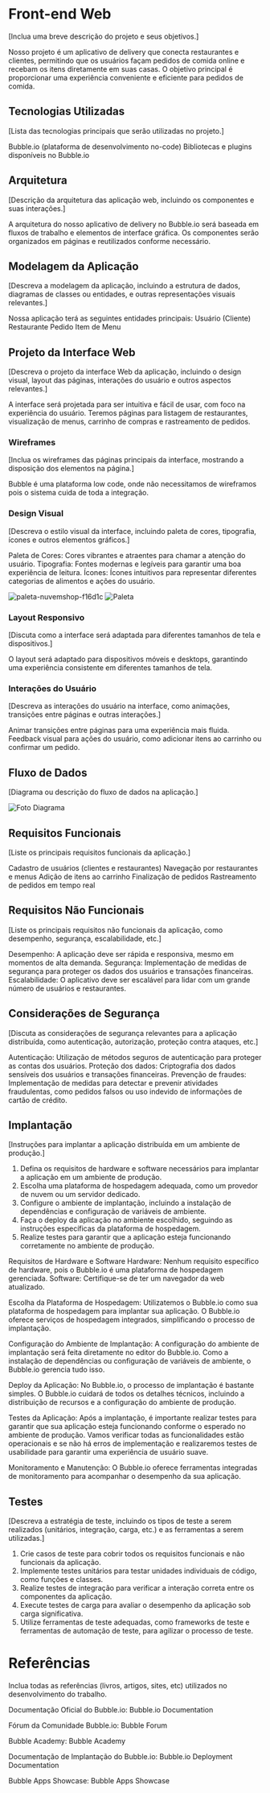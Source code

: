 # Front-end Web

[Inclua uma breve descrição do projeto e seus objetivos.]

Nosso projeto é um aplicativo de delivery que conecta restaurantes e clientes, permitindo que os usuários façam pedidos de comida online e recebam os itens diretamente em suas casas. O objetivo principal é proporcionar uma experiência conveniente e eficiente para pedidos de comida.

## Tecnologias Utilizadas
[Lista das tecnologias principais que serão utilizadas no projeto.]

Bubble.io (plataforma de desenvolvimento no-code)
Bibliotecas e plugins disponíveis no Bubble.io

## Arquitetura

[Descrição da arquitetura das aplicação web, incluindo os componentes e suas interações.]

A arquitetura do nosso aplicativo de delivery no Bubble.io será baseada em fluxos de trabalho e elementos de interface gráfica. Os componentes serão organizados em páginas e reutilizados conforme necessário.


## Modelagem da Aplicação
[Descreva a modelagem da aplicação, incluindo a estrutura de dados, diagramas de classes ou entidades, e outras representações visuais relevantes.]

Nossa aplicação terá as seguintes entidades principais:
Usuário (Cliente)
Restaurante
Pedido
Item de Menu


## Projeto da Interface Web
[Descreva o projeto da interface Web da aplicação, incluindo o design visual, layout das páginas, interações do usuário e outros aspectos relevantes.]

A interface será projetada para ser intuitiva e fácil de usar, com foco na experiência do usuário. Teremos páginas para listagem de restaurantes, visualização de menus, carrinho de compras e rastreamento de pedidos.

### Wireframes
[Inclua os wireframes das páginas principais da interface, mostrando a disposição dos elementos na página.]

Bubble é uma plataforma low code, onde não necessitamos de wireframos pois o sistema cuida de toda a integração.

### Design Visual
[Descreva o estilo visual da interface, incluindo paleta de cores, tipografia, ícones e outros elementos gráficos.]

Paleta de Cores: Cores vibrantes e atraentes para chamar a atenção do usuário.
Tipografia: Fontes modernas e legíveis para garantir uma boa experiência de leitura.
Ícones: Ícones intuitivos para representar diferentes categorias de alimentos e ações do usuário.

![paleta-nuvemshop-f16d1c](https://github.com/ICEI-PUC-Minas-PMV-SI/pmv-si-2024-1-pe6-t2-g1-uaifood/assets/89950016/beabe833-0c2a-49f0-9304-a6b5cbb72428)
![Paleta](https://github.com/ICEI-PUC-Minas-PMV-SI/pmv-si-2024-1-pe6-t2-g1-uaifood/assets/89950016/059d4f5c-bdcb-4a19-a7c7-e79707332a03)



### Layout Responsivo
[Discuta como a interface será adaptada para diferentes tamanhos de tela e dispositivos.]

O layout será adaptado para dispositivos móveis e desktops, garantindo uma experiência consistente em diferentes tamanhos de tela.

### Interações do Usuário
[Descreva as interações do usuário na interface, como animações, transições entre páginas e outras interações.]

Animar transições entre páginas para uma experiência mais fluida.
Feedback visual para ações do usuário, como adicionar itens ao carrinho ou confirmar um pedido.

## Fluxo de Dados

[Diagrama ou descrição do fluxo de dados na aplicação.]

![Foto Diagrama](https://github.com/ICEI-PUC-Minas-PMV-SI/pmv-si-2024-1-pe6-t2-g1-uaifood/assets/89950016/763e2e08-4b3f-49a8-8cc1-f774c1dd5042)

## Requisitos Funcionais

[Liste os principais requisitos funcionais da aplicação.]

Cadastro de usuários (clientes e restaurantes)
Navegação por restaurantes e menus
Adição de itens ao carrinho
Finalização de pedidos
Rastreamento de pedidos em tempo real

## Requisitos Não Funcionais

[Liste os principais requisitos não funcionais da aplicação, como desempenho, segurança, escalabilidade, etc.]

Desempenho: A aplicação deve ser rápida e responsiva, mesmo em momentos de alta demanda.
Segurança: Implementação de medidas de segurança para proteger os dados dos usuários e transações financeiras.
Escalabilidade: O aplicativo deve ser escalável para lidar com um grande número de usuários e restaurantes.

## Considerações de Segurança

[Discuta as considerações de segurança relevantes para a aplicação distribuída, como autenticação, autorização, proteção contra ataques, etc.]

Autenticação: Utilização de métodos seguros de autenticação para proteger as contas dos usuários.
Proteção dos dados: Criptografia dos dados sensíveis dos usuários e transações financeiras.
Prevenção de fraudes: Implementação de medidas para detectar e prevenir atividades fraudulentas, como pedidos falsos ou uso indevido de informações de cartão de crédito.

## Implantação

[Instruções para implantar a aplicação distribuída em um ambiente de produção.]

1. Defina os requisitos de hardware e software necessários para implantar a aplicação em um ambiente de produção.
2. Escolha uma plataforma de hospedagem adequada, como um provedor de nuvem ou um servidor dedicado.
3. Configure o ambiente de implantação, incluindo a instalação de dependências e configuração de variáveis de ambiente.
4. Faça o deploy da aplicação no ambiente escolhido, seguindo as instruções específicas da plataforma de hospedagem.
5. Realize testes para garantir que a aplicação esteja funcionando corretamente no ambiente de produção.

Requisitos de Hardware e Software
Hardware: Nenhum requisito específico de hardware, pois o Bubble.io é uma plataforma de hospedagem gerenciada.
Software: Certifique-se de ter um navegador da web atualizado.

Escolha da Plataforma de Hospedagem:
Utilizatemos o Bubble.io como sua plataforma de hospedagem para implantar sua aplicação. O Bubble.io oferece serviços de hospedagem integrados, simplificando o processo de implantação.

Configuração do Ambiente de Implantação:
A configuração do ambiente de implantação será feita diretamente no editor do Bubble.io. Como a instalação de dependências ou configuração de variáveis de ambiente,  o Bubble.io gerencia tudo isso.

Deploy da Aplicação:
No Bubble.io, o processo de implantação é bastante simples. O Bubble.io cuidará de todos os detalhes técnicos, incluindo a distribuição de recursos e a configuração do ambiente de produção.

Testes da Aplicação:
Após a implantação, é importante realizar testes para garantir que sua aplicação esteja funcionando conforme o esperado no ambiente de produção.
Vamos verificar todas as funcionalidades estão operacionais e se não há erros de implementação e realizaremos testes de usabilidade para garantir uma experiência de usuário suave.

Monitoramento e Manutenção:
O Bubble.io oferece ferramentas integradas de monitoramento para acompanhar o desempenho da sua aplicação.

## Testes

[Descreva a estratégia de teste, incluindo os tipos de teste a serem realizados (unitários, integração, carga, etc.) e as ferramentas a serem utilizadas.]

1. Crie casos de teste para cobrir todos os requisitos funcionais e não funcionais da aplicação.
2. Implemente testes unitários para testar unidades individuais de código, como funções e classes.
3. Realize testes de integração para verificar a interação correta entre os componentes da aplicação.
4. Execute testes de carga para avaliar o desempenho da aplicação sob carga significativa.
5. Utilize ferramentas de teste adequadas, como frameworks de teste e ferramentas de automação de teste, para agilizar o processo de teste.

# Referências

Inclua todas as referências (livros, artigos, sites, etc) utilizados no desenvolvimento do trabalho.

Documentação Oficial do Bubble.io: Bubble.io Documentation

Fórum da Comunidade Bubble.io: Bubble Forum

Bubble Academy: Bubble Academy

Documentação de Implantação do Bubble.io: Bubble.io Deployment Documentation

Bubble Apps Showcase: Bubble Apps Showcase

